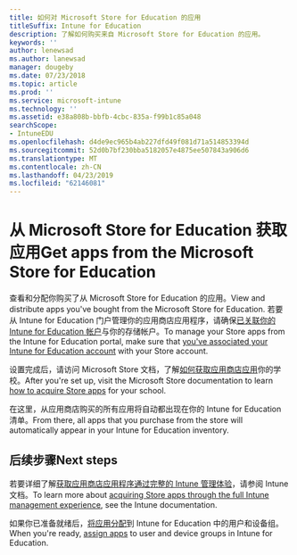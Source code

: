 ```yaml
---
title: 如何对 Microsoft Store for Education 的应用
titleSuffix: Intune for Education
description: 了解如何购买来自 Microsoft Store for Education 的应用。
keywords: ''
author: lenewsad
ms.author: lanewsad
manager: dougeby
ms.date: 07/23/2018
ms.topic: article
ms.prod: ''
ms.service: microsoft-intune
ms.technology: ''
ms.assetid: e38a808b-bbfb-4cbc-835a-f99b1c85a048
searchScope:
- IntuneEDU
ms.openlocfilehash: d4de9ec965b4ab227dfd49f081d71a514853394d
ms.sourcegitcommit: 52d0b7bf230bba5182057e4875ee507843a906d6
ms.translationtype: MT
ms.contentlocale: zh-CN
ms.lasthandoff: 04/23/2019
ms.locfileid: "62146081"
---
```

# <a name="get-apps-from-the-microsoft-store-for-education"></a><span data-ttu-id="bf17b-103">从 Microsoft Store for Education 获取应用</span><span class="sxs-lookup"><span data-stu-id="bf17b-103">Get apps from the Microsoft Store for Education</span></span>

<span data-ttu-id="bf17b-104">查看和分配你购买了从 Microsoft Store for Education 的应用。</span><span class="sxs-lookup"><span data-stu-id="bf17b-104">View and distribute apps you've bought from the Microsoft Store for Education.</span></span> <span data-ttu-id="bf17b-105">若要从 Intune for Education 门户管理你的应用商店应用程序，请确保[已关联你的 Intune for Education 帐户](https://docs.microsoft.com/education/get-started/configure-microsoft-store-for-education)与你的存储帐户。</span><span class="sxs-lookup"><span data-stu-id="bf17b-105">To manage your Store apps from the Intune for Education portal, make sure that [you've associated your Intune for Education account](https://docs.microsoft.com/education/get-started/configure-microsoft-store-for-education) with your Store account.</span></span>  

<span data-ttu-id="bf17b-106">设置完成后，请访问 Microsoft Store 文档，了解[如何获取应用商店应用](https://docs.microsoft.com/microsoft-store/find-and-acquire-apps-overview)你的学校。</span><span class="sxs-lookup"><span data-stu-id="bf17b-106">After you're set up, visit the Microsoft Store documentation to learn [how to acquire Store apps](https://docs.microsoft.com/microsoft-store/find-and-acquire-apps-overview) for your school.</span></span>

<span data-ttu-id="bf17b-107">在这里，从应用商店购买的所有应用将自动都出现在你的 Intune for Education 清单。</span><span class="sxs-lookup"><span data-stu-id="bf17b-107">From there, all apps that you purchase from the store will automatically appear in your Intune for Education inventory.</span></span>  

## <a name="next-steps"></a><span data-ttu-id="bf17b-108">后续步骤</span><span class="sxs-lookup"><span data-stu-id="bf17b-108">Next steps</span></span>
<span data-ttu-id="bf17b-109">若要详细了解[获取应用商店应用程序通过完整的 Intune 管理体验](https://docs.microsoft.com/intune/deploy-use/manage-apps-you-purchased-from-the-windows-store-for-business-with-microsoft-intune)，请参阅 Intune 文档。</span><span class="sxs-lookup"><span data-stu-id="bf17b-109">To learn more about [acquiring Store apps through the full Intune management experience](https://docs.microsoft.com/intune/deploy-use/manage-apps-you-purchased-from-the-windows-store-for-business-with-microsoft-intune), see the Intune documentation.</span></span>  

<span data-ttu-id="bf17b-110">如果你已准备就绪后，[将应用分配](assign-apps.md)到 Intune for Education 中的用户和设备组。</span><span class="sxs-lookup"><span data-stu-id="bf17b-110">When you're ready, [assign apps](assign-apps.md) to user and device groups in Intune for Education.</span></span>


